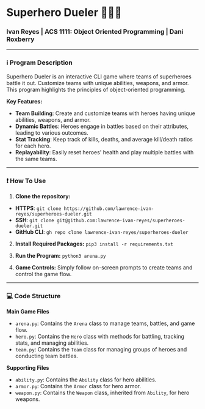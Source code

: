 # Superhero Dueler 🦸🏻‍♂️
### Ivan Reyes | ACS 1111: Object Oriented Programming | Dani Roxberry

---

### ℹ️ Program Description
Superhero Dueler is an interactive CLI game where teams of superheroes battle it out. Customize teams with unique abilities, weapons, and armor. This program highlights the principles of object-oriented programming.

**Key Features:**
- **Team Building**: Create and customize teams with heroes having unique abilities, weapons, and armor.
- **Dynamic Battles**: Heroes engage in battles based on their attributes, leading to various outcomes.
- **Stat Tracking**: Keep track of kills, deaths, and average kill/death ratios for each hero.
- **Replayability**: Easily reset heroes' health and play multiple battles with the same teams.

---

### ❗️ How To Use
1. **Clone the repository:**
- **HTTPS**: `git clone https://github.com/lawrence-ivan-reyes/superheroes-dueler.git`  
- **SSH**: `git clone git@github.com:lawrence-ivan-reyes/superheroes-dueler.git`  
- **GitHub CLI**: `gh repo clone lawrence-ivan-reyes/superheroes-dueler` 

2. **Install Required Packages:** `pip3 install -r requirements.txt`

3. **Run the Program:** `python3 arena.py`

4. **Game Controls:** Simply follow on-screen prompts to create teams and control the game flow.

---

### 💻 Code Structure
**Main Game Files**
- `arena.py`: Contains the `Arena` class to manage teams, battles, and game flow.
- `hero.py`: Contains the `Hero` class with methods for battling, tracking stats, and managing abilities.
- `team.py`: Contains the `Team` class for managing groups of heroes and conducting team battles.

**Supporting Files**
- `ability.py`: Contains the `Ability` class for hero abilities.
- `armor.py`: Contains the `Armor` class for hero armor.
- `weapon.py`: Contains the `Weapon` class, inherited from `Ability`, for hero weapons.
